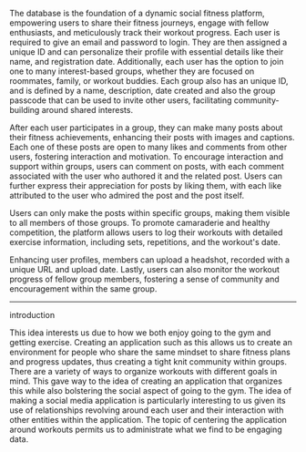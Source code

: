The database is the foundation of a dynamic social fitness platform, empowering users to share their fitness journeys, engage with fellow enthusiasts, and meticulously track their workout progress. Each user is required to give an email and password to login. They are then assigned a unique ID and can personalize their profile with essential details like their name, and registration date. Additionally, each user has the option to join one to many interest-based groups, whether they are focused on roommates, family, or workout buddies. Each group also has an unique ID, and is defined by a name, description, date created and also the group passcode that can be used to invite other users, facilitating community-building around shared interests.

After each user participates in a group, they can make many posts about their fitness achievements, enhancing their posts with images and captions. Each one of these posts are open to many likes and comments from other users, fostering interaction and motivation. To encourage interaction and support within groups, users can comment on posts, with each comment associated with the user who authored it and the related post. Users can further express their appreciation for posts by liking them, with each like attributed to the user who admired the post and the post itself. 

Users can only make the posts within specific groups, making them visible to all members of those groups. To promote camaraderie and healthy competition, the platform allows users to log their workouts with detailed exercise information, including sets, repetitions, and the workout's date.

Enhancing user profiles, members can upload a headshot, recorded with a unique URL and upload date. Lastly, users can also monitor the workout progress of fellow group members, fostering a sense of community and encouragement within the same group.

---

introduction

This idea interests us due to how we both enjoy going to the gym and getting exercise. Creating an application such as this allows us to create an environment for people who share the same mindset to share fitness plans and progress updates, thus creating a tight knit community within groups. There are a variety of ways to organize workouts with different goals in mind. This gave way to the idea of creating an application that organizes this while also bolstering the social aspect of going to the gym. The idea of making a social media application is particularly interesting to us given its use of relationships revolving around each user and their interaction with other entities within the application. The topic of centering the application around workouts permits us to administrate what we find to be engaging data. 

